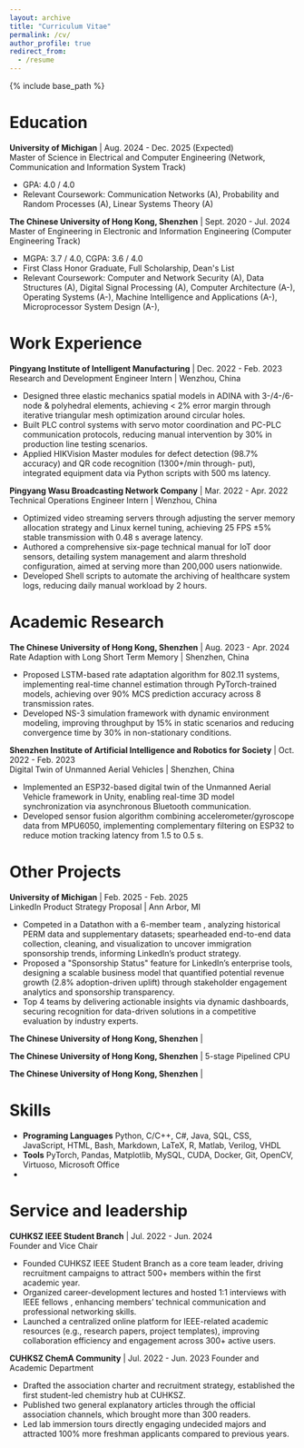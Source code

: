 ```yaml
---
layout: archive
title: "Curriculum Vitae"
permalink: /cv/
author_profile: true
redirect_from:
  - /resume
---
```


{% include base_path %}


Education
======
**University of Michigan** | Aug. 2024 - Dec. 2025 (Expected) <br>
Master of Science in Electrical and Computer Engineering (Network, Communication and Information System Track)
  * GPA: 4.0 / 4.0
  * Relevant Coursework: Communication Networks (A), Probability and Random Processes (A), Linear Systems Theory (A)

**The Chinese University of Hong Kong, Shenzhen** | Sept. 2020 - Jul. 2024 <br>
Master of Engineering in Electronic and Information Engineering (Computer Engineering Track)
  * MGPA: 3.7 / 4.0, CGPA: 3.6 / 4.0
  * First Class Honor Graduate, Full Scholarship, Dean's List
  * Relevant Coursework: Computer and Network Security (A), Data Structures (A), Digital Signal Processing (A), Computer Architecture (A-), Operating Systems (A-), Machine Intelligence and Applications (A-), Microprocessor System Design (A-), 

Work Experience
======
**Pingyang Institute of Intelligent Manufacturing** | Dec. 2022 - Feb. 2023 <br>
Research and Development Engineer Intern | Wenzhou, China
  * Designed three elastic mechanics spatial models in ADINA with 3-/4-/6-node & polyhedral elements, achieving < 2%
error margin through iterative triangular mesh optimization around circular holes.
  * Built PLC control systems with servo motor coordination and PC-PLC communication protocols, reducing manual
intervention by 30% in production line testing scenarios.
  * Applied HIKVision Master modules for defect detection (98.7% accuracy) and QR code recognition (1300+/min through-
put), integrated equipment data via Python scripts with 500 ms latency.

**Pingyang Wasu Broadcasting Network Company** | Mar. 2022 - Apr. 2022 <br>
Technical Operations Engineer Intern | Wenzhou, China
  * Optimized video streaming servers through adjusting the server memory allocation strategy and Linux kernel tuning, achieving 25 FPS ±5\% stable transmission with 0.48 s average latency.    
  * Authored a comprehensive six-page technical manual for IoT door sensors, detailing system management and alarm threshold configuration, aimed at serving more than 200,000 users nationwide.
  * Developed Shell scripts to automate the archiving of healthcare system logs, reducing daily manual workload by 2 hours.

Academic Research
======
**The Chinese University of Hong Kong, Shenzhen** | Aug. 2023 - Apr. 2024 <br>
Rate Adaption with Long Short Term Memory | Shenzhen, China
  * Proposed LSTM-based rate adaptation algorithm for 802.11 systems, implementing real-time channel estimation through PyTorch-trained models, achieving over 90\% MCS prediction accuracy across 8 transmission rates.     
  * Developed NS-3 simulation framework with dynamic environment modeling, improving throughput by 15\% in static scenarios and reducing convergence time by 30\% in non-stationary conditions.

**Shenzhen Institute of Artificial Intelligence and Robotics for Society** | Oct. 2022 - Feb. 2023 <br>
Digital Twin of Unmanned Aerial Vehicles | Shenzhen, China
  * Implemented an ESP32-based digital twin of the Unmanned Aerial Vehicle framework in Unity, enabling real-time 3D model synchronization via asynchronous Bluetooth communication.
  * Developed sensor fusion algorithm combining accelerometer/gyroscope data from MPU6050, implementing complementary filtering on ESP32 to reduce motion tracking latency from 1.5 to 0.5 s. 

Other Projects
======
**University of Michigan** | Feb. 2025 - Feb. 2025 <br>
LinkedIn Product Strategy Proposal | Ann Arbor, MI
  * Competed in a Datathon with a 6-member team , analyzing historical PERM data and supplementary datasets; spearheaded end-to-end data collection, cleaning, and visualization to uncover immigration sponsorship trends, informing LinkedIn’s product strategy.
  * Proposed a "Sponsorship Status" feature for LinkedIn’s enterprise tools, designing a scalable business model that quantified potential revenue growth (2.8% adoption-driven uplift) through stakeholder engagement analytics and sponsorship transparency.
  * Top 4 teams by delivering actionable insights via dynamic dashboards, securing recognition for data-driven solutions in a competitive evaluation by industry experts.

**The Chinese University of Hong Kong, Shenzhen** | 


**The Chinese University of Hong Kong, Shenzhen** | 
5-stage Pipelined CPU

**The Chinese University of Hong Kong, Shenzhen** | 



Skills
======
* **Programing Languages**
  Python, C/C++, C#, Java, SQL, CSS, JavaScript, HTML, Bash, Markdown, LaTeX, R, Matlab, Verilog, VHDL
* **Tools**
  PyTorch, Pandas, Matplotlib, MySQL, CUDA, Docker, Git, OpenCV, Virtuoso, Microsoft Office
* 

Service and leadership
======
**CUHKSZ IEEE Student Branch** | Jul. 2022 - Jun. 2024 <br>
Founder and Vice Chair
  * Founded CUHKSZ IEEE Student Branch as a core team leader, driving recruitment campaigns to attract 500+ members within the first academic year.
  * Organized career-development lectures and hosted 1:1 interviews with IEEE fellows , enhancing members’ technical communication and professional networking skills.
  * Launched a centralized online platform for IEEE-related academic resources (e.g., research papers, project templates), improving collaboration efficiency and engagement across 300+ active users.

**CUHKSZ ChemA Community** | Jul. 2022 - Jun. 2023
  Founder and Academic Department
  * Drafted the association charter and recruitment strategy, established the first student-led chemistry hub at CUHKSZ.
  * Published two general explanatory articles through the official association channels, which brought more than 300 readers.
  * Led lab immersion tours directly engaging undecided majors and attracted 100% more freshman applicants compared to previous years.
